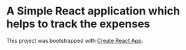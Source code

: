 # A Simple React application which helps to track the expenses 

This project was bootstrapped with [Create React App](https://github.com/facebook/create-react-app).

